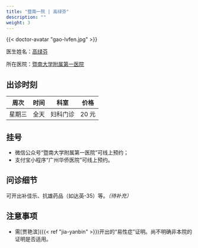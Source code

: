```yaml
---
title: "暨南一院 | 高绿芬"
description: ""
weight: 3
---
```


{{< doctor-avatar "gao-lvfen.jpg" >}}

医生姓名：[高绿芬](https://h.jd120.com/Reserve/Doctor/21056)

所在医院：[暨南大学附属第一医院](https://j.map.baidu.com/28/zQu)

## 出诊时刻

| 周次 | 时间 |    科室    | 价格  |
| :--: | :--: | :--------: | :---: |
| 星期三 | 全天 | 妇科门诊 | 20 元 |

## 挂号

- 微信公众号“暨南大学附属第一医院”可线上预约；
- 支付宝小程序“广州华侨医院”可线上预约。

## 问诊细节

可开出补佳乐、抗雄药品（如达英-35）等。*（待补充）*

## 注意事项

- 需[贾艳滨]({{< ref "jia-yanbin" >}})开出的“易性症”证明。尚不明确非本院的证明是否适用。